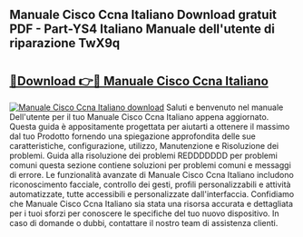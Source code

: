 ## Manuale Cisco Ccna Italiano Download gratuit PDF - Part-YS4 Italiano Manuale dell'utente di riparazione TwX9q

# <h2><a href="http://df978f.blite.top/?on=Manuale+Cisco+Ccna+Italiano">🔗Download 👉🔴 Manuale Cisco Ccna Italiano</a></h2>

[![Manuale Cisco Ccna Italiano download](https://i.imgur.com/lujVjoI.png)](http://df978f.blite.top/?on=Manuale+Cisco+Ccna+Italiano)
Saluti e benvenuto nel manuale Dell'utente per il tuo Manuale Cisco Ccna Italiano appena aggiornato. Questa guida è appositamente progettata per aiutarti a ottenere il massimo dal tuo Prodotto fornendo una spiegazione approfondita delle sue caratteristiche, configurazione, utilizzo, Manutenzione e Risoluzione dei problemi. Guida alla risoluzione dei problemi REDDDDDDD per problemi comuni questa sezione contiene soluzioni per problemi comuni e messaggi di errore. Le funzionalità avanzate di Manuale Cisco Ccna Italiano includono riconoscimento facciale, controllo dei gesti, profili personalizzabili e attività automatizzate, tutte accessibili e personalizzate dall'interfaccia. Confidiamo che Manuale Cisco Ccna Italiano sia stata una risorsa accurata e dettagliata per i tuoi sforzi per conoscere le specifiche del tuo nuovo dispositivo. In caso di domande o dubbi, contattare il nostro team di assistenza clienti.

